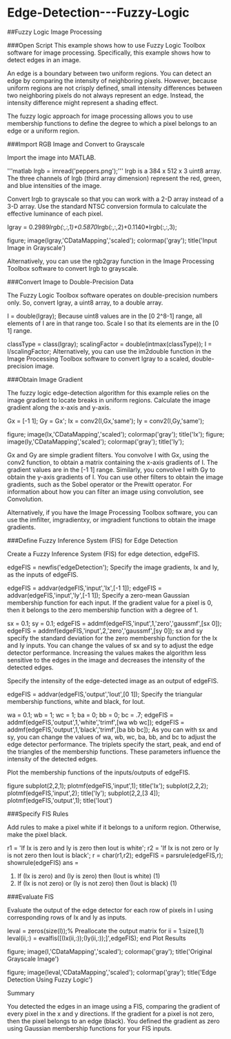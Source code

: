 # Edge-Detection---Fuzzy-Logic
##Fuzzy Logic Image Processing

###Open Script
This example shows how to use Fuzzy Logic Toolbox software for image processing. Specifically, this example shows how to detect edges in an image.

An edge is a boundary between two uniform regions. You can detect an edge by comparing the intensity of neighboring pixels. However, because uniform regions are not crisply defined, small intensity differences between two neighboring pixels do not always represent an edge. Instead, the intensity difference might represent a shading effect.

The fuzzy logic approach for image processing allows you to use membership functions to define the degree to which a pixel belongs to an edge or a uniform region.

###Import RGB Image and Convert to Grayscale

Import the image into MATLAB.

'''matlab Irgb = imread('peppers.png');'''
Irgb is a 384 x 512 x 3 uint8 array. The three channels of Irgb (third array dimension) represent the red, green, and blue intensities of the image.

Convert Irgb to grayscale so that you can work with a 2-D array instead of a 3-D array. Use the standard NTSC conversion formula to calculate the effective luminance of each pixel.

Igray = 0.2989*Irgb(:,:,1)+0.5870*Irgb(:,:,2)+0.1140*Irgb(:,:,3);

figure; image(Igray,'CDataMapping','scaled'); colormap('gray');
title('Input Image in Grayscale')


Alternatively, you can use the rgb2gray function in the Image Processing Toolbox software to convert Irgb to grayscale.

###Convert Image to Double-Precision Data

The Fuzzy Logic Toolbox software operates on double-precision numbers only. So, convert Igray, a uint8 array, to a double array.

I = double(Igray);
Because uint8 values are in the [0 2^8-1] range, all elements of I are in that range too. Scale I so that its elements are in the [0 1] range.

classType = class(Igray);
scalingFactor = double(intmax(classType));
I = I/scalingFactor;
Alternatively, you can use the im2double function in the Image Processing Toolbox software to convert Igray to a scaled, double-precision image.

###Obtain Image Gradient

The fuzzy logic edge-detection algorithm for this example relies on the image gradient to locate breaks in uniform regions. Calculate the image gradient along the x-axis and y-axis.

Gx = [-1 1];
Gy = Gx';
Ix = conv2(I,Gx,'same');
Iy = conv2(I,Gy,'same');

figure; image(Ix,'CDataMapping','scaled'); colormap('gray'); title('Ix');
figure; image(Iy,'CDataMapping','scaled'); colormap('gray'); title('Iy');




Gx and Gy are simple gradient filters. You convolve I with Gx, using the conv2 function, to obtain a matrix containing the x-axis gradients of I. The gradient values are in the [-1 1] range. Similarly, you convolve I with Gy to obtain the y-axis gradients of I. You can use other filters to obtain the image gradients, such as the Sobel operator or the Prewitt operator. For information about how you can filter an image using convolution, see Convolution.

Alternatively, if you have the Image Processing Toolbox software, you can use the imfilter, imgradientxy, or imgradient functions to obtain the image gradients.

###Define Fuzzy Inference System (FIS) for Edge Detection

Create a Fuzzy Inference System (FIS) for edge detection, edgeFIS.

edgeFIS = newfis('edgeDetection');
Specify the image gradients, Ix and Iy, as the inputs of edgeFIS.

edgeFIS = addvar(edgeFIS,'input','Ix',[-1 1]);
edgeFIS = addvar(edgeFIS,'input','Iy',[-1 1]);
Specify a zero-mean Gaussian membership function for each input. If the gradient value for a pixel is 0, then it belongs to the zero membership function with a degree of 1.

sx = 0.1; sy = 0.1;
edgeFIS = addmf(edgeFIS,'input',1,'zero','gaussmf',[sx 0]);
edgeFIS = addmf(edgeFIS,'input',2,'zero','gaussmf',[sy 0]);
sx and sy specify the standard deviation for the zero membership function for the Ix and Iy inputs. You can change the values of sx and sy to adjust the edge detector performance. Increasing the values makes the algorithm less sensitive to the edges in the image and decreases the intensity of the detected edges.

Specify the intensity of the edge-detected image as an output of edgeFIS.

edgeFIS = addvar(edgeFIS,'output','Iout',[0 1]);
Specify the triangular membership functions, white and black, for Iout.

wa = 0.1; wb = 1; wc = 1;
ba = 0; bb = 0; bc = .7;
edgeFIS = addmf(edgeFIS,'output',1,'white','trimf',[wa wb wc]);
edgeFIS = addmf(edgeFIS,'output',1,'black','trimf',[ba bb bc]);
As you can with sx and sy, you can change the values of wa, wb, wc, ba, bb, and bc to adjust the edge detector performance. The triplets specify the start, peak, and end of the triangles of the membership functions. These parameters influence the intensity of the detected edges.

Plot the membership functions of the inputs/outputs of edgeFIS.

figure
subplot(2,2,1); plotmf(edgeFIS,'input',1); title('Ix');
subplot(2,2,2); plotmf(edgeFIS,'input',2); title('Iy');
subplot(2,2,[3 4]); plotmf(edgeFIS,'output',1); title('Iout')


###Specify FIS Rules

Add rules to make a pixel white if it belongs to a uniform region. Otherwise, make the pixel black.

r1 = 'If Ix is zero and Iy is zero then Iout is white';
r2 = 'If Ix is not zero or Iy is not zero then Iout is black';
r = char(r1,r2);
edgeFIS = parsrule(edgeFIS,r);
showrule(edgeFIS)
ans =

1. If (Ix is zero) and (Iy is zero) then (Iout is white) (1)       
2. If (Ix is not zero) or (Iy is not zero) then (Iout is black) (1)

###Evaluate FIS

Evaluate the output of the edge detector for each row of pixels in I using corresponding rows of Ix and Iy as inputs.

Ieval = zeros(size(I));% Preallocate the output matrix
for ii = 1:size(I,1)
    Ieval(ii,:) = evalfis([(Ix(ii,:));(Iy(ii,:));]',edgeFIS);
end
Plot Results

figure; image(I,'CDataMapping','scaled'); colormap('gray');
title('Original Grayscale Image')

figure; image(Ieval,'CDataMapping','scaled'); colormap('gray');
title('Edge Detection Using Fuzzy Logic')




Summary

You detected the edges in an image using a FIS, comparing the gradient of every pixel in the x and y directions. If the gradient for a pixel is not zero, then the pixel belongs to an edge (black). You defined the gradient as zero using Gaussian membership functions for your FIS inputs.

